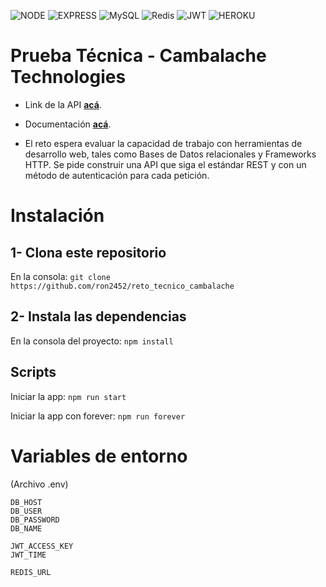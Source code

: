![NODE](https://img.shields.io/badge/Node.js-43853D?style=for-the-badge&logo=node.js&logoColor=white)
![EXPRESS](https://img.shields.io/badge/Express.js-404D59?style=for-the-badge)
![MySQL](https://img.shields.io/badge/mysql-%2300f.svg?style=for-the-badge&logo=mysql&logoColor=white)
![Redis](https://img.shields.io/badge/redis-%23DD0031.svg?style=for-the-badge&logo=redis&logoColor=white)
![JWT](https://img.shields.io/badge/JWT-black?style=for-the-badge&logo=JSON%20web%20tokens)
![HEROKU](https://img.shields.io/badge/Heroku-430098?style=for-the-badge&logo=heroku&logoColor=white)

# **Prueba Técnica - Cambalache Technologies**

* Link de la API **[acá](https://reto-tecnico-cambalache.herokuapp.com/)**.
* Documentación **[acá](https://documenter.getpostman.com/view/19155686/VUr1FCKA)**.

* El reto espera evaluar la capacidad de trabajo con herramientas de desarrollo web, tales
como Bases de Datos relacionales y Frameworks HTTP. Se pide construir una API que siga
el estándar REST y con un método de autenticación para cada petición.

# **Instalación**

## 1- Clona este repositorio

En la consola: `git clone https://github.com/ron2452/reto_tecnico_cambalache`

## 2- Instala las dependencias

En la consola del proyecto: `npm install`

## **Scripts**

Iniciar la app:
`npm run start`

Iniciar la app con forever:
`npm run forever`

# **Variables de entorno**

(Archivo .env)

```
DB_HOST
DB_USER
DB_PASSWORD
DB_NAME

JWT_ACCESS_KEY
JWT_TIME

REDIS_URL
```
